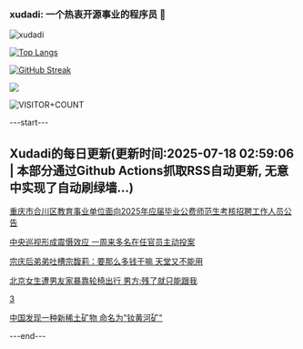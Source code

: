 ### xudadi: 一个热衷开源事业的程序员 👋

![xudadi](https://github-readme-stats-git-masterorgs-github-readme-stats-team.vercel.app/api?username=xudadi)

[![Top Langs](https://github-readme-stats.vercel.app/api/top-langs/?username=xudadi)](https://github.com/anuraghazra/github-readme-stats)

[![GitHub Streak](https://streak-stats.demolab.com?user=xudadi&locale=zh_Hans)](https://git.io/streak-stats)

![](https://raw.githubusercontent.com/xudadi/xudadi/main/assets/github-contribution-grid-snake.svg)

![VISITOR+COUNT](https://komarev.com/ghpvc/?username=xudadi&label=VISITOR+COUNT)


---start---

## Xudadi的每日更新(更新时间:2025-07-18 02:59:06 | 本部分通过Github Actions抓取RSS自动更新, 无意中实现了自动刷绿墙...)

[重庆市合川区教育事业单位面向2025年应届毕业公费师范生考核招聘工作人员公告](https://www.gongkaoleida.com/article/2516744)

[中央巡视形成震慑效应 一周来多名在任官员主动投案](https://m.163.com/news/article/K4MHK5GL05129QAF.html)

[宗庆后弟弟吐槽宗馥莉：要那么多钱干嘛 天堂又不能用](https://m.163.com/news/article/K4M60LKS0519QIKK.html)

[北京女生遭男友家暴靠轮椅出行 男方:残了就只能跟我](https://m.163.com/news/article/K4MQ2KCC00019K82.html)

[3](https://m.163.com/touch/news/sub/domestic)

[中国发现一种新稀土矿物 命名为"钕黄河矿"](https://m.163.com/news/article/K4MF2LM005504DPG.html)

---end---
